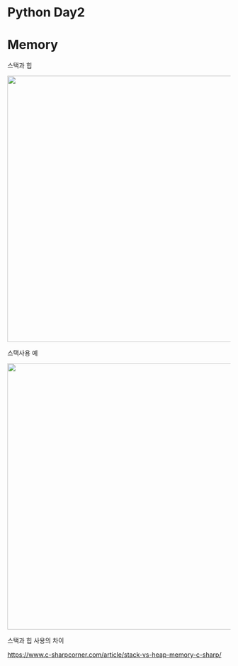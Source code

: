 # Python Day2

# Memory

스택과 힙

<img src='https://visualgdb.com/w/wp-content/uploads/2021/02/stack2.png' width=600>


스택사용 예

<img src='https://i.stack.imgur.com/umtOF.jpg' width=600>

스택과 힙 사용의 차이

https://www.c-sharpcorner.com/article/stack-vs-heap-memory-c-sharp/
